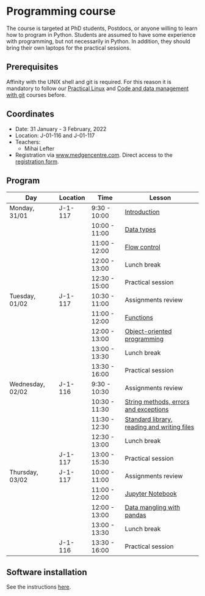 Programming course
==================

The course is targeted at PhD students, Postdocs, or anyone willing to learn
how to program in Python. Students are assumed to have some experience with
programming, but not necessarily in Python. In addition, they should bring
their own laptops for the practical sessions.

## Prerequisites

Affinity with the UNIX shell and git is required. For this reason it is
mandatory to follow our
[Practical Linux](https://git.lumc.nl/courses/practical-linux-course)
and [Code and data management with git](https://git.lumc.nl/courses/gitcourse)
courses before.

## Coordinates

- Date: 31 January - 3 February, 2022
- Location: J-01-116 and J-01-117
- Teachers:
  - Mihai Lefter
- Registration via www.medgencentre.com. Direct access to the
[registration form](https://forms.lumc.nl/lumc2/PYTHONcourse).

Program
-------

| Day              | Location | Time          | Lesson                                              |
|------------------|----------|---------------|-----------------------------------------------------|
| Monday, 31/01    | J-1-117  |  9:30 - 10:00 | [Introduction][introduction]                        |
|                  |          | 10:00 - 11:00 | [Data types][data_types]                            |
|                  |          | 11:00 - 12:00 | [Flow control][flow_control]                        |
|                  |          | 12:00 - 13:00 | Lunch break                                         |
|                  |          | 12:30 - 15:00 | Practical session                                   |
| Tuesday, 01/02   | J-1-117  | 10:30 - 11:00 | Assignments review                                  |
|                  |          | 11:00 - 12:00 | [Functions][functions]                              |
|                  |          | 12:00 - 13:00 | [Object-oriented programming][oop]                  |
|                  |          | 13:00 - 13:30 | Lunch break                                         |
|                  |          | 13:30 - 16:00 | Practical session                                   |
| Wednesday, 02/02 | J-1-116  |  9:30 - 10:30 | Assignments review                                  |
|                  |          | 10:30 - 11:30 | [String methods, errors and exceptions][strings]    |
|                  |          | 11:30 - 12:30 | [Standard library, reading and writing files][std_library]  |
|                  |          | 12:30 - 13:00 | Lunch break                                         |
|                  | J-1-117  | 13:00 - 15:30 | Practical session                                   |
| Thursday, 03/02  | J-1-117  | 10:00 - 11:00 | Assignments review                                  |
|                  |          | 11:00 - 12:00 | [Jupyter Notebook][jupyter_notebook]                |
|                  |          | 12:00 - 13:00 | [Data mangling with pandas][pandas]                 |
|                  |          | 13:00 - 13:30 | Lunch break                                         |
|                  | J-1-116  | 13:30 - 16:00 | Practical session                                   |

Software installation
---------------------

See the instructions [here](https://docs.anaconda.com/anaconda/install/).

[basics]: https://campus.datacamp.com/courses/intro-to-python-for-data-science/chapter-1-python-basics?ex=1
[lists]: https://campus.datacamp.com/courses/intro-to-python-for-data-science/chapter-2-python-lists?ex=1
[builtins]: https://campus.datacamp.com/courses/intro-to-python-for-data-science/chapter-3-functions-and-packages?ex=1
[flow_control_external]: https://www.youtube.com/watch?v=RpoUAGp7Pcc
[dictionaries_external]: https://www.youtube.com/watch?v=XCcpzWs-CI4
[sets_external]: https://www.youtube.com/watch?v=sBvaPopWOmQ
[tuples_external]: https://www.youtube.com/watch?v=NI26dqhs2Rk
[functions_external]: https://www.youtube.com/watch?v=NE97ylAnrz4
[text_files_external]: https://www.youtube.com/watch?v=4mX0uPQFLDU
[exceptions_external]: https://www.youtube.com/watch?v=nlCKrKGHSSk
[oop_cs_dojo_1]: https://www.youtube.com/watch?v=8yjkWGRlUmY
[oop_cs_dojo_2]: https://www.youtube.com/watch?v=wfcWRAxRVBA
[oop_traversy_media]: https://www.youtube.com/watch?v=MikphENIrOo
[oop_tech_with_tim]: https://www.youtube.com/watch?v=JeznW_7DlB0&t=2213s
[data_analysis_external]: https://www.youtube.com/watch?v=r-uOLxNrNk8

[lists_socratica]: https://www.youtube.com/watch?v=ohCDWZgNIU0
[lists_comprehension]: https://www.youtube.com/watch?v=AhSvKGTh28Q
[string_methods]: https://www.youtube.com/watch?v=F2x20Ks4M8U
[builtins_overview]: https://www.youtube.com/watch?v=NBIs5FgYmB8&list=PL4eU-_ytIUt_s4S9aZ6rLoP7aAUkj66gx

[exercises_lists]: planning/exercises_lists.md
[exercises_flow_control]: planning/exercises_flow_control.md
[exercises_dictionaries]: planning/exercises_dictionaries.md
[exercises_sets]: planning/exercises_sets.md
[exercises_tuples]: planning/exercises_tuples.md
[exercises_functions]: planning/exercises_user_defined_functions.md
[exercises_text_files]: planning/exercises_text_files.md
[exercises_exceptions]: planning/exercises_exceptions.md

[introduction]: introduction/introduction/introduction.pdf?inline=false
[data_types]: https://git.lumc.nl/courses/programming-course/raw/master/introduction/data_types/data_types.pdf?inline=false
[flow_control]: https://git.lumc.nl/courses/programming-course/raw/master/introduction/flow_control/flow_control.pdf?inline=false
[functions]: https://git.lumc.nl/courses/programming-course/raw/master/introduction/functions/functions.pdf?inline=false
[strings]: https://git.lumc.nl/courses/programming-course/raw/master/more_python/more_01/more_01.pdf?inline=false
[std_library]: https://git.lumc.nl/courses/programming-course/raw/master/more_python/more_02/more_02.pdf?inline=false
[oop]: https://git.lumc.nl/courses/programming-course/raw/master/oop/oop.pdf
[jupyter_notebook]: http://nbviewer.ipython.org/urls/git.lumc.nl/courses/programming-course/raw/master/jupyter/05_jupyter.ipynb
[pandas]: http://nbviewer.ipython.org/urls/git.lumc.nl/courses/programming-course/raw/master/pandas/pandas.ipynb
